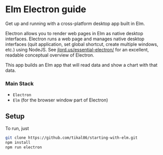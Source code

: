 # Elm Electron guide
Get up and running with a cross-platform desktop app built in Elm.

Electron allows you to render web pages in Elm as native desktop interfaces. Electron runs a web page and manages native desktop interfaces (quit application, set global shortcut, create multiple windows, etc.) using NodeJS. See [jlord.us/essential-electron/](http://jlord.us/essential-electron/) for an excellent, readable conceptual overview of Electron.

This app builds an Elm app that will read data and show a chart with that data.

### Main Stack
* `Electron`
* `Elm` (for the browser window part of Electron)

## Setup
To run, just
```bash
git clone https://github.com/tikal86/starting-with-elm.git
npm install
npm run electron
```
